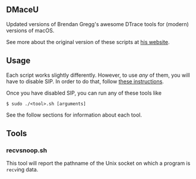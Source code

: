 ## DMaceU

Updated versions of Brendan Gregg's awesome DTrace tools for (modern) versions
of macOS.

See more about the original version of these scripts at [his website](https://www.brendangregg.com/dtrace.html).

## Usage

Each script works slightly differently. However, to use *any* of them,
you will have to disable SIP. In order to do that, follow [these instructions](https://developer.apple.com/documentation/security/disabling_and_enabling_system_integrity_protection).

Once you have disabled SIP, you can run any of these tools like

```console
$ sudo ./<tool>.sh [arguments]
```

See the follow sections for information about each tool.

## Tools

### recvsnoop.sh

This tool will report the pathname of the Unix socket on which a program is
`recv`ing data.

